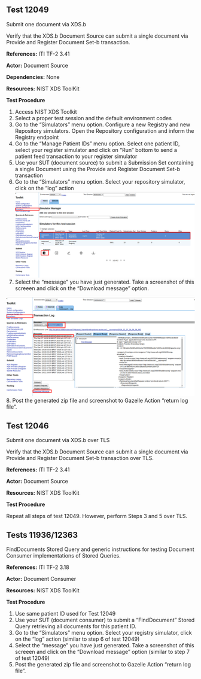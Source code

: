 ## Test 12049
Submit one document via XDS.b

Verify that the XDS.b Document Source can submit a single document via Provide and Register Document Set-b transaction. 

**References:** ITI TF-2 3.41

**Actor:** Document Source

**Dependencies:** None

**Resources:** NIST XDS ToolKit

**Test Procedure**  
1. Access NIST XDS Toolkit  
2. Select a proper test session and the default environment codes  
3. Go to the “Simulators” menu option. Configure a new Registry and new Repository simulators. Open the Repository configuration and inform the Registry endpoint  
4. Go to the “Manage Patient IDs” menu option. Select one patient ID, select your register simulator and click on “Run” bottom to send a patient feed transaction to your register simulator  
5. Use your SUT (document source) to submit a Submission Set containing a single Document using the Provide and Register Document Set-b transaction  
6. Go to the “Simulators” menu option. Select your repository simulator, click on the “log” action  
![](./media/image3-1.png)
7. Select the “message” you have just generated. Take a screenshot of this screeen and click on the “Download message” option.

![](./media/image3-2.png)  
8. Post the generated zip file and screenshot to Gazelle Action “return log file”.  


## Test 12046
Submit one document via XDS.b over TLS

Verify that the XDS.b Document Source can submit a single document via Provide and Register Document Set-b transaction over TLS. 

**References:** ITI TF-2 3.41

**Actor:** Document Source

**Resources:** NIST XDS ToolKit

**Test Procedure**

Repeat all steps of test 12049. However, perform Steps 3 and 5 over TLS.

## Tests 11936/12363
FindDocuments Stored Query and generic instructions for testing Document Consumer implementations of Stored Queries.

**References:** ITI TF-2 3.18

**Actor:** Document Consumer

**Resources:** NIST XDS ToolKit

**Test Procedure**  
1. Use same patient ID used for Test 12049  
2. Use your SUT (document consumer) to submit a “FindDocument” Stored Query retrieving all documents for this patient ID.  
3. Go to the “Simulators” menu option. Select your registry simulator, click on the “log” action (similar to step 6 of test 12049)  
4. Select the “message” you have just generated. Take a screenshot of this screeen and click on the “Download message” option (similar to step 7 of test 12049)  
5. Post the generated zip file and screenshot to Gazelle Action “return log file”.  

